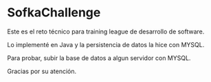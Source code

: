 # SofkaChallenge

Este es el reto técnico para training league de desarrollo de software.

Lo implementé en Java y la persistencia de datos la hice con MYSQL.

Para probar, subir la base de datos a algun servidor con MYSQL.

Gracias por su atención.
